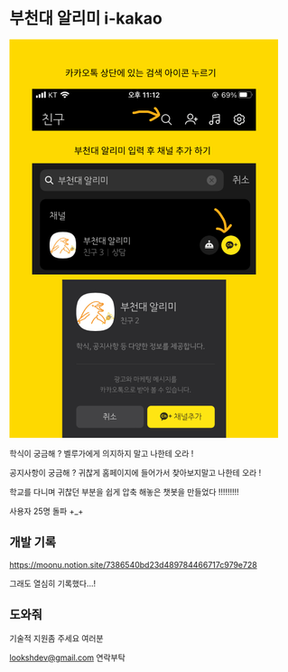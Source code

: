 # 부천대 알리미 i-kakao

![howtouse](./img/howtouse.png)

학식이 궁금해 ? 벨루가에게 의지하지 말고 나한테 오라 !

공지사항이 궁금해 ? 귀찮게 홈페이지에 들어가서 찾아보지말고 나한테 오라 !

학교를 다니며 귀찮던 부분을 쉽게 압축 해놓은 챗봇을 만들었다 !!!!!!!!!



사용자 25명 돌파 +_+ 

## 개발 기록

https://moonu.notion.site/7386540bd23d489784466717c979e728

그래도 열심히 기록했다...!



## 도와줘

기술적 지원좀 주세요 여러분

lookshdev@gmail.com 연락부탁





